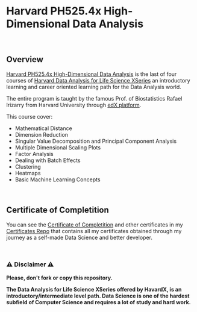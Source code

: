 # Harvard PH525.4x High-Dimensional Data Analysis

<br/>

## Overview
[Harvard PH525.4x High-Dimensional Data Analysis](https://www.edx.org/course/high-dimensional-data-analysis) is the last of four courses of [Harvard Data Analysis for Life Science XSeries](https://www.edx.org/xseries/data-analysis-life-sciences) an introductory learning and career oriented learning path for the Data Analysis world.  

The entire program is taught by the famous Prof. of Biostatistics Rafael Irizarry from Harvard University through [edX platform](https://www.edx.org).

This course cover:

- Mathematical Distance
- Dimension Reduction
- Singular Value Decomposition and Principal Component Analysis
- Multiple Dimensional Scaling Plots
- Factor Analysis
- Dealing with Batch Effects
- Clustering
- Heatmaps
- Basic Machine Learning Concepts

<br/>

## Certificate of Completition
You can see the [Certificate of Completition](https://github.com/AlessandroCorradini/Certificates/blob/master/Edx%20-%20Harvard%20University%20-%20PH525.4x%20High-Dimensional%20Data%20Analysis%20Certificate.pdf) and other certificates in my [Certificates Repo](https://github.com/AlessandroCorradini/Certificates) that contains all my certificates obtained through my journey as a self-made Data Science and better developer.

<br/>

### ⚠️ Disclaimer ⚠️
**Please, don't fork or copy this repository.**

**The Data Analysis for Life Science XSeries offered by HavardX, is an introductory/intermediate level path. Data Science is one of the hardest subfield of Computer Science and requires a lot of study and hard work.**

